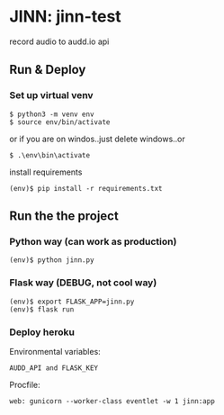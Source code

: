 # JINN: jinn-test
record audio to audd.io api

## Run & Deploy

### Set up virtual venv
	
	$ python3 -m venv env
	$ source env/bin/activate

or if you are on windos..just delete windows..or

	$ .\env\bin\activate

install requirements

	(env)$ pip install -r requirements.txt

## Run the the project

### Python way (can work as production)

	(env)$ python jinn.py

### Flask way (DEBUG, not cool way)

	(env)$ export FLASK_APP=jinn.py
	(env)$ flask run

### Deploy heroku

Environmental variables:

	AUDD_API and FLASK_KEY

Procfile:

	web: gunicorn --worker-class eventlet -w 1 jinn:app